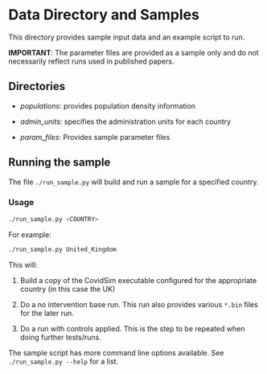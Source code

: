 # Data Directory and Samples

This directory provides sample input data and an example script to run.

**IMPORTANT**: The parameter files are provided as a sample only and do not
necessarily reflect runs used in published papers.

## Directories

- *populations*: provides population density information

- *admin_units*: specifies the administration units for each country

- *param_files*: Provides sample parameter files

## Running the sample

The file `./run_sample.py` will build and run a sample for a specified country.

### Usage

```sh
./run_sample.py <COUNTRY>
```

For example:

```sh
./run_sample.py United_Kingdom
```

This will:

1. Build a copy of the CovidSim executable configured for the appropriate
   country (in this case the UK)

2. Do a no intervention base run. This run also provides various `*.bin`
   files for the later run.

3. Do a run with controls applied. This is the step to be repeated when
   doing further tests/runs.

The sample script has more command line options available.  See
`./run_sample.py --help` for a list.

